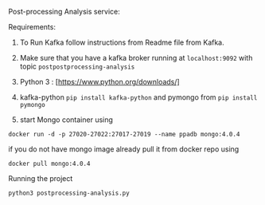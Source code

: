 Post-processing Analysis service:

Requirements:

1. To Run Kafka follow instructions from Readme file from Kafka.

2. Make sure that you have a kafka broker running at `localhost:9092` with topic `postpostprocessing-analysis`

2. Python 3 : [https://www.python.org/downloads/]

3. kafka-python ```pip install kafka-python``` and pymongo from ```pip install pymongo```

4. start Mongo container using

```
docker run -d -p 27020-27022:27017-27019 --name ppadb mongo:4.0.4
```

if you do not have mongo image already pull it from docker repo using

```
docker pull mongo:4.0.4
```

Running the project

```
python3 postprocessing-analysis.py
```
